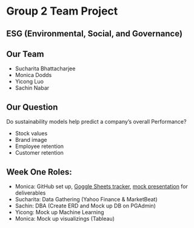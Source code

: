 # Group 2 Team Project

## ESG (Environmental, Social, and Governance) 

## Our Team
- Sucharita Bhattacharjee
- Monica Dodds
- Yicong Luo
- Sachin Nabar


## Our Question
Do sustainability models help predict a company’s overall Performance?
- Stock values
- Brand image
- Employee retention
- Customer retention

## Week One Roles: 

- Monica: GitHub set up, [Goggle Sheets tracker](https://docs.google.com/spreadsheets/d/1Tx0D1V8oL79opbk0O3R_YSJzzYVRPobm1d6glIpdfCw/edit?usp=sharing), [mock presentation](https://docs.google.com/presentation/d/1v7ZUbO-Ruz_PWBoh0hCuRYt4P9jFr0jfmyfjzph_FJQ/edit#slide=id.g1f88252dc4_0_662) for deliverables
- Sucharita: Data Gathering (Yahoo Finance & MarketBeat)
- Sachin: DBA (Create ERD and Mock up DB on PGAdmin)
- Yicong: Mock up Machine Learning
- Monica: Mock up visualizings (Tableau) 